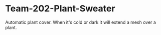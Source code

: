 # Team-202-Plant-Sweater
Automatic plant cover. When it's cold or dark it will extend a mesh over a plant.
